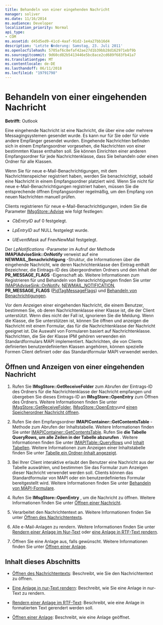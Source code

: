 ```yaml
---
title: Behandeln von einer eingehenden Nachricht
manager: soliver
ms.date: 11/16/2014
ms.audience: Developer
localization_priority: Normal
api_type:
- COM
ms.assetid: d45d5ed9-41cd-4aaf-91d2-1e4a27bb16d4
description: 'Letzte �nderung: Samstag, 23. Juli 2011'
ms.openlocfilehash: 5705af6c8efaf42ae27d1b39bb28d162971ebf9b
ms.sourcegitcommit: 9d60cd82b5413446e5bc8ace2cd689f683fb41a7
ms.translationtype: MT
ms.contentlocale: de-DE
ms.lasthandoff: 06/11/2018
ms.locfileid: "19791798"
---
```

# <a name="handling-an-incoming-message"></a>Behandeln von einer eingehenden Nachricht

**Betrifft**: Outlook 
  
Eine eingehende Nachricht ist eine Nachricht, die über eine oder mehrere Messagingsystemen gesendet wurde. Es kann nur für Sie oder für viele andere Empfänger gesendet wurden. Eingehende Nachrichten befinden sich in einem Empfangsordner vorgesehen, die Nachrichten von einer bestimmten Klasse enthalten soll. Sie können Einrichten einer anderen Empfangsordner für jede Nachrichtenklasse, dass Sie behandeln oder einen Ordner für alle Klassen.
  
Wenn Sie für neue e-Mail-Benachrichtigungen, mit dem Nachrichtenspeicher registriert haben, werden Sie benachrichtigt, sobald eine Nachricht in einem Empfangsordner platziert wird. Wenn Sie nicht für neue e-Mail-Benachrichtigungen registriert haben, müssen Sie die entsprechende öffnen Empfangsordner regelmäßig, um den Empfang von neuen Nachrichten manuell prüfen.
  
Clients registrieren für neue e-Mail-Benachrichtigungen, indem Sie die Parameter [IMsgStore::Advise](imsgstore-advise.md) wie folgt festlegen: 
  
- _CbEntryID_ auf 0 festgelegt. 
    
- _LpEntryID_ auf NULL festgelegt wurde. 
    
- _UlEventMask_ auf FnevNewMail festgelegt. 
    
Der _LpNotifications_ -Parameter im Aufruf der Methode **IMAPIAdviseSink::OnNotify** verweist auf eine **NEWMAIL\_Benachrichtigung** -Struktur, die Informationen über die eingehende Nachricht, wie deren Nachrichtenklasse den Eintrag enthält Bezeichner, die Eintrags-ID des übergeordneten Ordners und den Inhalt der **PR_MESSAGE_FLAGS** -Eigenschaft ab. Weitere Informationen zum Registrieren für und Behandeln von Benachrichtigungen finden Sie unter [IMAPIAdviseSink::OnNotify](imapiadvisesink-onnotify.md), [NEWMAIL_NOTIFICATION](newmail_notification.md), **PR_MESSAGE_FLAGS** ([PidTagMessageFlags](pidtagmessageflags-canonical-property.md)) und [Behandeln von Benachrichtigungen](handling-notifications.md). 
  
Vor dem Anzeigen einer eingehenden Nachricht, die einem Benutzer, bestimmen Sie, ob deren Nachrichtenklasse einer Klasse ist, die der Client unterstützt. Wenn dies nicht der Fall ist, ignorieren Sie die Meldung. Wenn die Klasse, die Sie unterstützen ist, können Sie öffnen und anzeigen die Nachricht mit einem Formular, das für die Nachrichtenklasse der Nachricht geeignet ist. Die Auswahl von Formularen basiert auf Nachrichtenklasse. Nachrichten, die Sie der Klasse IPM gehören verwenden ein Standardformulars MAPI implementiert. Nachrichten, die von Clients definierten benutzerdefinierten Klassen angehören, können spezielle Formen Client definiert oder das Standardformular MAPI verwendet werden.
  
## <a name="open-and-display-an-incoming-message"></a>Öffnen und Anzeigen von einer eingehenden Nachricht
  
1. Rufen Sie **IMsgStore::GetReceiveFolder** zum Abrufen der Eintrags-ID des Ordners für die Nachrichtenklasse der Nachricht empfangen und übergeben Sie dieses Eintrags-ID an **IMsgStore::OpenEntry** zum Öffnen des Ordners. Weitere Informationen finden Sie unter [IMsgStore::GetReceiveFolder](imsgstore-getreceivefolder.md), [IMsgStore::OpenEntry](imsgstore-openentry.md)und [einen Speicherordner Nachricht öffnen](opening-a-message-store-folder.md).
    
2. Rufen Sie den Empfangsordner **IMAPIContainer::GetContentsTable** -Methode zum Abrufen der Inhaltstabelle. Weitere Informationen finden Sie unter [IMAPIContainer::GetContentsTable](imapicontainer-getcontentstable.md). Rufen Sie **die Tabelle QueryRows, um alle Zeilen in der Tabelle abzurufen** . Weitere Informationen finden Sie unter [IMAPITable::QueryRows](imapitable-queryrows.md) und [Inhalt Tabellen](contents-tables.md). Weitere Informationen zum Anzeigen einer Inhaltstabelle finden Sie unter [Tabelle ein Ordner-Inhalt angezeigt](displaying-a-folder-contents-table.md).
    
3. Bei Ihrer Client interaktive erlaubt den Benutzer eine Nachricht aus der Tabelle auswählen, und bestimmen Sie das Formular zum Anzeigen dieser Nachricht verwendet werden soll. Clients können das Standardformular von MAPI oder ein benutzerdefiniertes Formular bereitgestellt wird. Weitere Informationen finden Sie unter [Behandeln von MAPI-Formulare](handling-mapi-forms.md).
    
4. Rufen Sie **IMsgStore::OpenEntry** , um die Nachricht zu öffnen. Weitere Informationen finden Sie unter [Öffnen einer Nachricht](opening-a-message.md).
    
5. Verarbeitet den Nachrichtentext an. Weitere Informationen finden Sie unter [Öffnen des Nachrichtentexts](opening-message-text.md).
    
6. Alle e-Mail-Anlagen zu rendern. Weitere Informationen finden Sie unter [Rendern einer Anlage im Nur-Text](rendering-an-attachment-in-plain-text.md) oder [eine Anlage in RTF-Text rendern](rendering-an-attachment-in-rtf-text.md).
    
7. Öffnen Sie eine Anlage aus, falls gewünscht. Weitere Informationen finden Sie unter [Öffnen einer Anlage](opening-an-attachment.md).
    
## <a name="in-this-section"></a>Inhalt dieses Abschnitts

- [Öffnen des Nachrichtentexts](opening-message-text.md): Beschreibt, wie Sie den Nachrichtentext zu öffnen.
    
- [Eine Anlage in nur-Text rendern](rendering-an-attachment-in-plain-text.md): Beschreibt, wie Sie eine Anlage in nur-Text zu rendern.
    
- [Rendern einer Anlage im RTF-Text](rendering-an-attachment-in-rtf-text.md): Beschreibt, wie eine Anlage in formatierten Text gerendert werden soll.
    
- [Öffnen einer Anlage](opening-an-attachment.md): Beschreibt, wie eine Anlage geöffnet.
    

